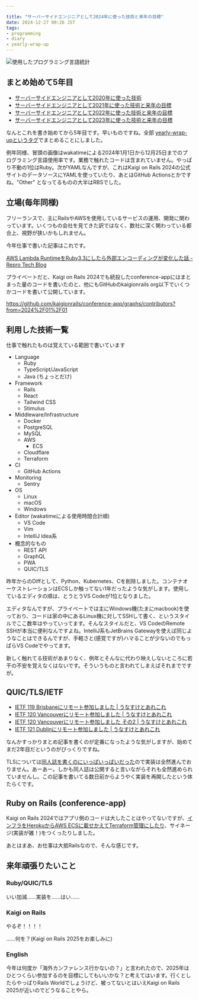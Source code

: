 ```yaml
---

title: "サーバーサイドエンジニアとして2024年に使った技術と来年の目標"
date: 2024-12-27 00:26 JST
tags: 
- programming
- diary
- yearly-wrap-up
---
```


![使用したプログラミング言語統計](2024/programming-language-stats.png)


## まとめ始めて5年目

* [サーバーサイドエンジニアとして2020年に使った技術](/2020/wrap-up-my-coding/)
* [サーバーサイドエンジニアとして2021年に使った技術と来年の目標](/2021/wrap-up-my-coding/)
* [サーバーサイドエンジニアとして2022年に使った技術と来年の目標](/2022/wrap-up-my-coding/)
* [サーバーサイドエンジニアとして2023年に使った技術と来年の目標](/2023/wrap-up-my-coding/)

なんとこれを書き始めてから5年目です。早いものですね。全部 [yearly-wrap-upというタグ](/tag/yearly-wrap-up/)でまとめることにしました。

例年同様、冒頭の画像はwakatimeによる2024年1月1日から12月25日までのプログラミング言語使用率です。業務で触れたコードは含まれていません。やっぱり不動の1位はRuby。次がYAMLなんですが、これはKaigi on Rails 2024の公式サイトのデータソースにYAMLを使っていたり、あとはGitHub Actionsとかですね。"Other" となってるものの大半はRBSでした。

## 立場(毎年同様)
フリーランスで、主にRailsやAWSを使用しているサービスの運用、開発に関わっています。いくつもの会社を見てきた訳ではなく、数社に深く関わっている都合上、視野が狭いかもしれません。

今年仕事で書いた記事はこれです。

[AWS Lambda RuntimeをRuby3.3にしたら外部エンコーディングが変化した話 - Repro Tech Blog](https://tech.repro.io/entry/2024/12/11/155730)

プライベートだと、Kaigi on Rails 2024でも続投したconference-appにはまとまった量のコードを書いたのと、他にもGitHubのkaigionrails org以下でいくつかコードを書いて公開しています。

<https://github.com/kaigionrails/conference-app/graphs/contributors?from=2024%2F01%2F01>

## 利用した技術一覧
仕事で触れたものは覚えている範囲で書いています

- Language
    - Ruby
    - TypeScript/JavaScript
    - Java (ちょっとだけ)
- Framework
    - Rails
    - React
    - Tailwind CSS
    - Stimulus
- Middleware/Infrastructure
    - Docker
    - PostgreSQL
    - MySQL
    - AWS
        - ECS
    - Cloudflare
    - Terraform
- CI
    - GitHub Actions
- Monitoring
    - Sentry
- OS
    - Linux
    - macOS
    - Windows
- Editor (wakatimeによる使用時間合計順)
    - VS Code
    - Vim
    - IntelliJ Idea系
- 概念的なもの
    - REST API
    - GraphQL
    - PWA 
    - QUIC/TLS

昨年からのDiffとして、Python、Kubernetes、Cを削除しました。コンテナオーケストレーションはECSしか触ってない1年だったような気がします。使用しているエディタの順は、とうとうVS Codeが1位となりました。

エディタなんですが、プライベートでは主にWindows機(たまにmacbook)を使っており、コードは家の中にあるLinux機に対してSSHして書く、というスタイルでここ数年はやっていってます。そんなスタイルだと、VS CodeのRemote SSHが本当に便利なんですよね。IntelliJ系もJetBrains Gatewayを使えば同じようなことはできるんですが、手軽さと(感覚ですが)ハマることが少ないのでもっぱらVS Codeでやってます。

新しく触れてる技術があまりなく、例年とそんなに代わり映えしないところに若干の不安を覚えなくはないです。そういうものと言われてしまえばそれまでですが。

## QUIC/TLS/IETF

* [IETF 119 Brisbaneにリモート参加しました | うなすけとあれこれ](/2024/ietf-119-brisbane/)
* [IETF 120 Vancouverにリモート参加しました | うなすけとあれこれ](/2024/ietf-120-vancouver/)
* [IETF 120 Vancouverにリモート参加しました その2 | うなすけとあれこれ](/2024/ietf-120-vancouver-2/)
* [IETF 121 Dublinにリモート参加しました | うなすけとあれこれ](/2024/ietf-121-dublin/)

なんかすっかりまとめ記事を書くのが定番になったような気がしますが、始めてまだ2年目だというのがびっくりですね。

TLSについては[同人誌を書くのにいっぱいっぱいだった](/2024/techbookfest16-tlsbook/)ので実装は全然進んでおりません。あーあー。しかも同人誌は公開すると言いながらそれも全然進められていませんし。この記事を書いてる数日前からようやく実装を再開したという体たらくです。

## Ruby on Rails (conference-app)
Kaigi on Rails 2024ではアプリ側のコードは大したことはやってないですが、[インフラをHerokuからAWS ECSに載せかえてTerraform管理にしたり](https://unasuke.fm/ep/10)、サイネージ(実装が雑！)をつくったりしました。

あとはまあ、お仕事は大抵Railsなので、そんな感じです。

## 来年頑張りたいこと
### Ruby/QUIC/TLS
いい加減……実装を……はい……

### Kaigi on Rails
やるぞ！！！！

……何を？(Kaigi on Rails 2025をお楽しみに)

### English
今年は何度か「海外カンファレンス行かないの？」と言われたので、2025年はひとつくらい参加するのを目標にしてもいいかな？と考えてはいます。行くとしたらやっぱりRails Worldでしょうけど、被ってないとはいえKaigi on Rails 2025が近いのでどうなることやら。